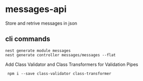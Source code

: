 # messages-api

Store and retrive messages in json

## cli commands

```
nest generate module messages
nest generate controller messages/messages --flat
```

Add Class Validator and Class Transformers for Validation Pipes

```
 npm i --save class-validator class-transformer
```
